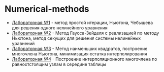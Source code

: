 # Numerical-methods
+ [Лабораторная №1](https://github.com/LubenkoAlexei/Numerical-methods/blob/main/%D0%9D%D0%B5%D0%BB%D0%B8%D0%BD%D0%B5%D0%B9%D0%BD%D0%BE%D0%B5%20%D1%83%D1%80%D0%B0%D0%B2%D0%BD%D0%B5%D0%BD%D0%B8%D0%B5.pdf) - метод простой итерации, Ньютона, Чебышева для решения одного нелинейного уравнения
+ [Лабораторная №2](https://github.com/LubenkoAlexei/Numerical-methods/blob/main/%D0%A1%D0%B8%D1%81%D1%82%D0%B5%D0%BC%D0%B0%20%D0%BD%D0%B5%D0%BB%D0%B8%D0%BD%D0%B5%D0%B9%D0%BD%D1%8B%D1%85%20%D1%83%D1%80%D0%B0%D0%B2%D0%BD%D0%B5%D0%BD%D0%B8%D0%B9.pdf) - Метод Гаусса-Зейделя с реализацией по методу Ньютона, метод секущих для решения системы нелинейных уравнений
+ [Лабораторная №3](https://github.com/LubenkoAlexei/Numerical-methods/blob/main/%D0%98%D0%BD%D1%82%D0%B5%D1%80%D0%BF%D0%BE%D0%BB%D0%B8%D1%80%D0%BE%D0%B2%D0%B0%D0%BD%D0%B8%D0%B5.pdf) - Метод наименьших квадратов, построение многочлена Ньютона, минимизация остатка интерполирования 
+ [Лабораторная №4](https://github.com/LubenkoAlexei/Numerical-methods/blob/main/%D0%98%D0%BD%D1%82%D0%B5%D1%80%D0%BF%D0%BE%D0%BB%D0%B8%D1%80%D0%BE%D0%B2%D0%B0%D0%BD%D0%B8%D0%B5%20%D0%BF%D0%BE%20%D1%80%D0%B0%D0%B2%D0%BD%D0%BE%D0%BE%D1%82%D1%81%D1%82%D0%BE%D1%8F%D1%89%D0%B8%D0%BC%20%D1%83%D0%B7%D0%BB%D0%B0%D0%BC.pdf) - Построение интерполяционного многочлена по равноотстоящим узлам в середине таблицы
